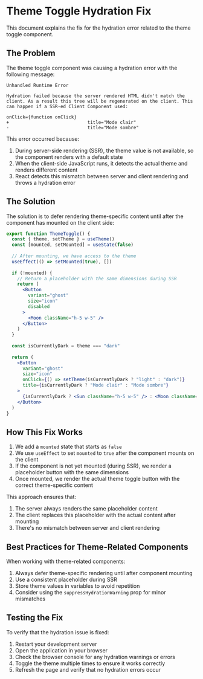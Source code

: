 # Theme Toggle Hydration Fix

This document explains the fix for the hydration error related to the theme toggle component.

## The Problem

The theme toggle component was causing a hydration error with the following message:

```
Unhandled Runtime Error

Hydration failed because the server rendered HTML didn't match the client. As a result this tree will be regenerated on the client. This can happen if a SSR-ed Client Component used:

onClick={function onClick}
+                             title="Mode clair"
-                             title="Mode sombre"
```

This error occurred because:

1. During server-side rendering (SSR), the theme value is not available, so the component renders with a default state
2. When the client-side JavaScript runs, it detects the actual theme and renders different content
3. React detects this mismatch between server and client rendering and throws a hydration error

## The Solution

The solution is to defer rendering theme-specific content until after the component has mounted on the client side:

```jsx
export function ThemeToggle() {
  const { theme, setTheme } = useTheme()
  const [mounted, setMounted] = useState(false)
  
  // After mounting, we have access to the theme
  useEffect(() => setMounted(true), [])
  
  if (!mounted) {
    // Return a placeholder with the same dimensions during SSR
    return (
      <Button
        variant="ghost"
        size="icon"
        disabled
      >
        <Moon className="h-5 w-5" />
      </Button>
    )
  }
  
  const isCurrentlyDark = theme === "dark"
  
  return (
    <Button
      variant="ghost"
      size="icon"
      onClick={() => setTheme(isCurrentlyDark ? "light" : "dark")}
      title={isCurrentlyDark ? "Mode clair" : "Mode sombre"}
    >
      {isCurrentlyDark ? <Sun className="h-5 w-5" /> : <Moon className="h-5 w-5" />}
    </Button>
  )
}
```

## How This Fix Works

1. We add a `mounted` state that starts as `false`
2. We use `useEffect` to set `mounted` to `true` after the component mounts on the client
3. If the component is not yet mounted (during SSR), we render a placeholder button with the same dimensions
4. Once mounted, we render the actual theme toggle button with the correct theme-specific content

This approach ensures that:

1. The server always renders the same placeholder content
2. The client replaces this placeholder with the actual content after mounting
3. There's no mismatch between server and client rendering

## Best Practices for Theme-Related Components

When working with theme-related components:

1. Always defer theme-specific rendering until after component mounting
2. Use a consistent placeholder during SSR
3. Store theme values in variables to avoid repetition
4. Consider using the `suppressHydrationWarning` prop for minor mismatches

## Testing the Fix

To verify that the hydration issue is fixed:

1. Restart your development server
2. Open the application in your browser
3. Check the browser console for any hydration warnings or errors
4. Toggle the theme multiple times to ensure it works correctly
5. Refresh the page and verify that no hydration errors occur
